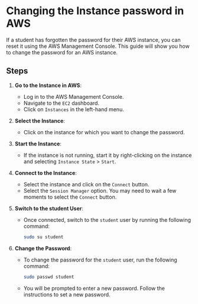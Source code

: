 # Changing the Instance password in AWS

If a student has forgotten the password for their AWS instance, you can reset it using the AWS Management Console. This guide will show you how to change the password for an AWS instance.

## Steps

1. **Go to the Instance in AWS**:
    - Log in to the AWS Management Console.
    - Navigate to the `EC2` dashboard.
    - Click on `Instances` in the left-hand menu.

2. **Select the Instance**:
    - Click on the instance for which you want to change the password.

3. **Start the Instance**:
    - If the instance is not running, start it by right-clicking on the instance and selecting `Instance State` > `Start`.

4. **Connect to the Instance**:
    - Select the instance and click on the `Connect` button.
    - Select the `Session Manager` option. You may need to wait a few moments to select the `Connect` button.

5. **Switch to the student User**:
    - Once connected, switch to the `student` user by running the following command:
      ```bash
      sudo su student
      ```
    
6. **Change the Password**:
    - To change the password for the `student` user, run the following command:
      ```bash
      sudo passwd student
      ```
    - You will be prompted to enter a new password. Follow the instructions to set a new password.